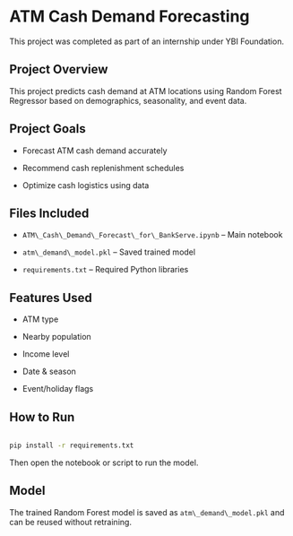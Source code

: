 # ATM Cash Demand Forecasting

This project was completed as part of an internship under YBI Foundation.

## Project Overview 

This project predicts cash demand at ATM locations using Random Forest Regressor based on demographics, seasonality, and event data.



## Project Goals 

- Forecast ATM cash demand accurately

- Recommend cash replenishment schedules

- Optimize cash logistics using data



## Files Included

- `ATM\_Cash\_Demand\_Forecast\_for\_BankServe.ipynb` – Main notebook

- `atm\_demand\_model.pkl` – Saved trained model

- `requirements.txt` – Required Python libraries



## Features Used

- ATM type

- Nearby population
- Income level
- Date \& season
- Event/holiday flags

## How to Run

```bash

pip install -r requirements.txt

```


Then open the notebook or script to run the model.


## Model


The trained Random Forest model is saved as `atm\_demand\_model.pkl` and can be reused without retraining.

